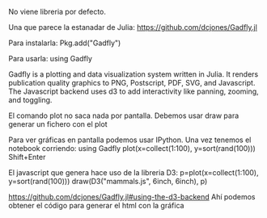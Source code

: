No viene libreria por defecto.

Una que parece la estanadar de Julia:
https://github.com/dcjones/Gadfly.jl

Para instalarla: 
Pkg.add("Gadfly")

Para usarla:
using Gadfly

Gadfly is a plotting and data visualization system written in Julia.
It renders publication quality graphics to PNG, Postscript, PDF, SVG, and Javascript. The Javascript backend uses d3 to add interactivity like panning, zooming, and toggling.

El comando plot no saca nada por pantalla. Debemos usar draw para generar un fichero con el plot

Para ver gráficas en pantalla podemos usar IPython.
Una vez tenemos el notebook corriendo:
using Gadfly
plot(x=collect(1:100), y=sort(rand(100)))
Shift+Enter

El javascript que genera hace uso de la libreria D3:
p=plot(x=collect(1:100), y=sort(rand(100)))
draw(D3("mammals.js", 6inch, 6inch), p)

https://github.com/dcjones/Gadfly.jl#using-the-d3-backend
Ahí podemos obtener el código para generar el html con la gráfica
